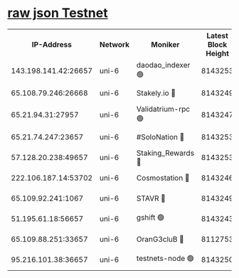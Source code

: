 [raw json Testnet](https://rpc-check.junot.stavr.tech/junot/rpc-junot-result.json)
=


<table><tr><th>IP-Address</th><th>Network</th><th>Moniker</th><th>Latest Block Height</th><th>Earliest Block Height</th><th>Catching Up</th><th>Tx Index</th><th>Voting Power</th><th>Scan Time</th></tr><tr><td>143.198.141.42:26657</td><td>uni-6</td><td>daodao_indexer 🟢</td><td>8143253</td><td>1</td><td>False</td><td>off</td><td>0</td><td>2024-02-19T21:22:35.138386040UTC</td></tr><tr><td>65.108.79.246:26668</td><td>uni-6</td><td>Stakely.io 🔴</td><td>8143249</td><td>1570872</td><td>False</td><td>on</td><td>11</td><td>2024-02-19T21:22:23.250135448UTC</td></tr><tr><td>65.21.94.31:27957</td><td>uni-6</td><td>Validatrium-rpc 🟢</td><td>8143247</td><td>2943363</td><td>False</td><td>on</td><td>0</td><td>2024-02-19T21:22:18.309200449UTC</td></tr><tr><td>65.21.74.247:23657</td><td>uni-6</td><td>#SoloNation 🔴</td><td>8143253</td><td>5208001</td><td>False</td><td>on</td><td>112</td><td>2024-02-19T21:22:34.257369518UTC</td></tr><tr><td>57.128.20.238:49657</td><td>uni-6</td><td>Staking_Rewards 🔴</td><td>8143253</td><td>6514618</td><td>False</td><td>on</td><td>1008</td><td>2024-02-19T21:22:35.385812483UTC</td></tr><tr><td>222.106.187.14:53702</td><td>uni-6</td><td>Cosmostation 🔴</td><td>8143246</td><td>7473037</td><td>False</td><td>on</td><td>109003</td><td>2024-02-19T21:22:15.872420166UTC</td></tr><tr><td>65.109.92.241:1067</td><td>uni-6</td><td>STAVR 🔴</td><td>8143249</td><td>7502372</td><td>False</td><td>on</td><td>6054</td><td>2024-02-19T21:22:22.854545609UTC</td></tr><tr><td>51.195.61.18:56657</td><td>uni-6</td><td>gshift 🟢</td><td>8143243</td><td>7691417</td><td>False</td><td>on</td><td>0</td><td>2024-02-19T21:22:04.221721448UTC</td></tr><tr><td>65.109.88.251:33657</td><td>uni-6</td><td>OranG3cluB 🔴</td><td>8112753</td><td>8055961</td><td>False</td><td>on</td><td>11</td><td>2024-02-19T21:22:39.848879700UTC</td></tr><tr><td>95.216.101.38:36657</td><td>uni-6</td><td>testnets-node 🟢</td><td>8143250</td><td>8116304</td><td>False</td><td>on</td><td>0</td><td>2024-02-19T21:22:25.702171633UTC</td></tr></table>